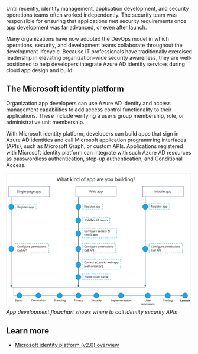 Until recently, identity management, application development, and security operations teams often worked independently. The security team was responsible for ensuring that applications met security requirements once app development was far advanced, or even after launch.

Many organizations have now adopted the DevOps model in which operations, security, and development teams collaborate throughout the development lifecycle. Because IT professionals have traditionally exercised leadership in elevating organization-wide security awareness, they are well-positioned to help developers integrate Azure AD identity services during cloud app design and build.

## The Microsoft identity platform

Organization app developers can use Azure AD identity and access management capabilities to add access control functionality to their applications. These include verifying a user’s group membership, role, or administrative unit membership.

With Microsoft identity platform, developers can build apps that sign in Azure AD identities and call Microsoft application programming interfaces (APIs), such as Microsoft Graph, or custom APIs. Applications registered with Microsoft identity platform can integrate with such Azure AD resources as passwordless authentication, step-up authentication, and Conditional Access.

![App development flowchart shows where to call identity security APIs](../media/app-development-flowchart.png)
*App development flowchart shows where to call identity security APIs*

## Learn more

- [Microsoft identity platform (v2.0) overview](https://docs.microsoft.com/azure/active-directory/develop/v2-overview)
